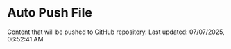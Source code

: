 # Auto Push File

Content that will be pushed to GitHub repository.
Last updated: 07/07/2025, 06:52:41 AM